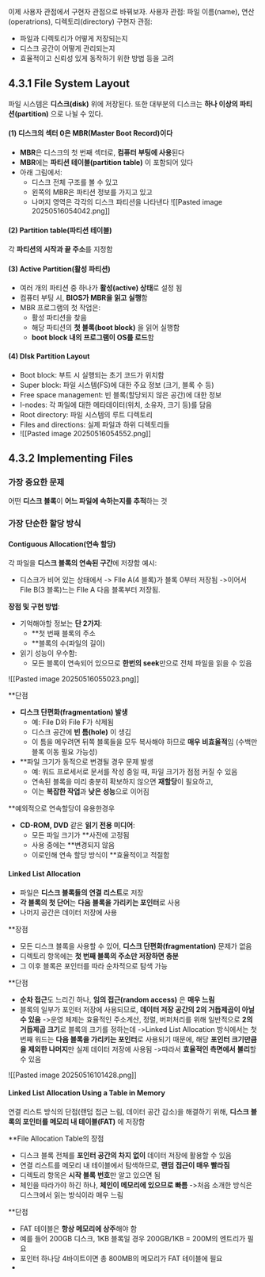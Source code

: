 이제 사용자 관점에서 구현자 관점으로 바꿔보자.
사용자 관점: 파일 이름(name), 연산(operatrions), 디렉토리(directory)
구현자 관점:
- 파일과 디렉토리가 어떻게 저장되는지
- 디스크 공간이 어떻게 관리되는지
- 효율적이고 신뢰성 있게 동작하기 위한 방법 등을 고려


## 4.3.1 File System Layout
파일 시스템은 **디스크(disk)** 위에 저장된다.
또한 대부분의 디스크는 **하나 이상의 파티션(partition)** 으로 나뉠 수 있다.

#### (1) 디스크의 섹터 0은 MBR(Master Boot Record)이다
- **MBR**은 디스크의 첫 번째 섹터로, **컴퓨터 부팅에 사용**된다
- **MBR**에는 **파티션 테이블(partition table)** 이 포함되어 있다
- 아래 그림에서:
	- 디스크 전체 구조를 볼 수 있고
	- 왼쪽의 MBR은 파티션 정보를 가지고 있고
	- 나머지 영역은 각각의 디스크 파티션을 나타낸다
![[Pasted image 20250516054042.png]]

#### (2) Partition table(파티션 테이블)
각 **파티션의 시작과 끝 주소**를 지정함

#### (3) Active Partition(활성 파티션)
- 여러 개의 파티션 중 하나가 **활성(active) 상태**로 설정 됨
- 컴퓨터 부팅 시, **BIOS가 MBR을 읽고 실행**함
- MBR 프로그램의 첫 작업은:
	- 활성 파티션을 찾음
	- 해당 파티션의 **첫 블록(boot block)** 을 읽어 실행함
	- **boot block 내의 프로그램이 OS를 로드**함
	

#### (4) DIsk Partition Layout
- Boot block: 부트 시 실행되는 초기 코드가 위치함
- Super block: 파일 시스템(FS)에 대한 주요 정보 (크기, 블록 수 등)
- Free space management: 빈 블록(할당되지 않은 공간)에 대한 정보
- I-nodes: 각 파일에 대한 메타데이터(위치, 소유자, 크기 등)를 담음
- Root directory: 파일 시스템의 루트 디렉토리
- Files and directions: 실제 파일과 하위 디렉토리들
- ![[Pasted image 20250516054552.png]]


## 4.3.2 Implementing Files
### 가장 중요한 문제
어떤 **디스크 블록**이 **어느 파일에 속하는지를 추적**하는 것

### 가장 단순한 할당 방식
#### Contiguous Allocation(연속 할당)
각 파일을 **디스크 블록의 연속된 구간**에 저장함
예시: 
- 디스크가 비어 있는 상태에서
	-> FIle A(4 블록)가 블록 0부터 저장됨
	->이어서 File B(3 블록)느는 FIle A 다음 블록부터 저장됨.

**장점 및 구현 방법**:
- 기억해야할 정보는 **단 2가지**:
	-  **첫 번째 블록의 주소
	- **블록의 수(파일의 길이)
- 읽기 성능이 우수함:
	- 모든 블록이 연속되어 있으므로 **한번의 seek**만으로 전체 파일을 읽을 수 있음

![[Pasted image 20250516055023.png]]


**단점
- **디스크 단편화(fragmentation) 발생**
	- 예: File D와 File F가 삭제됨
	- 디스크 공간에 **빈 틈(hole)** 이 생김
	- 이 틈을 메우려면 뒤쪽 블록들을 모두 복사해야 하므로 **매우 비효율적**임 (수백만 블록 이동 필요 가능성)
- **파일 크기가 동적으로 변경될 경우 문제 발생
	- 예: 워드 프로세서로 문서를 작성 중일 때, 파일 크기가 점점 커질 수 있음
	- 연속된 블록을 미리 충분히 확보하지 않으면 **재할당**이 필요하고,
	- 이는 **복잡한 작업**과 **낮은 성능**으로 이어짐

**예외적으로 연속할당이 유용한경우
- **CD-ROM, DVD** 같은 **읽기 전용 미디어**:
	- 모든 파일 크기가 **사전에 고정됨
	- 사용 중에는 **변경되지 않음
	- 이로인해 연속 할당 방식이 **효율적이고 적절함

#### Linked List Allocation
- 파일은 **디스크 블록들의 연결 리스트**로 저장
- **각 블록의 첫 단어**는 **다음 블록을 가리키는 포인터**로 사용
- 나머지 공간은 데이터 저장에 사용

**장점
- 모든 디스크 블록을 사용할 수 있어, **디스크 단편화(fragmentation)** 문제가 없음
- 디렉토리 항목에는 **첫 번째 블록의 주소만 저장하면 충분**
- 그 이후 블록은 포인터를 따라 순차적으로 탐색 가능

**단점
- **순차 접근**도 느리긴 하나, **임의 접근(random access)** 은 **매우 느림**
- 블록의 일부가 포인터 저장에 사용되므로, **데이터 저장 공간의 2의 거듭제곱이 아닐 수 있음**
	->운영 체제는 효율적인 주소계산, 정렬, 버퍼처리를 위해 일반적으로 **2의 거듭제곱 크기**로 블록의 크기를 정하는데
	->Linked List Allocation 방식에서는 첫 번째 워드는 **다음 블록을 가리키는 포인터**로 사용되기 때문에, 해당 **포인터 크기만큼을 제외한 나머지**만 실제 데이터 저장에 사용됨
	->따라서 **효율적인 측면에서 불리**할 수 있음


![[Pasted image 20250516101428.png]]


#### Linked List Allocation Using a Table in Memory
연결 리스트 방식의 단점(랜덤 접근 느림, 데이터 공간 감소)을 해결하기 위해, **디스크 블록의 포인터를 메모리 내 테이블(FAT)** 에 저장함

**File Allocation Table의 장점
- 디스크 블록 전체를 **포인터 공간의 차지 없이** 데이터 저장에 활용할 수 있음
- 연결 리스트를 메모리 내 테이블에서 탐색하므로, **랜덤 접근이 매우 빨라짐**
- 디렉토리 항목은 **시작 블록 번호**만 알고 있으면 됨
- 체인을 따라가야 하긴 하나, **체인이 메모리에 있으므로 빠름**
	->처음 소개한 방식은 디스크에서 읽는 방식이라 매우 느림

**단점
- FAT 테이블은 **항상 메모리에 상주**해야 함
- 예를 들어 200GB 디스크, 1KB 블록일 경우 200GB/1KB = 200M의 엔트리가 필요
- 포인터 하나당 4바이트이면 총 800MB의 메모리가 FAT 테이블에 필요
- 